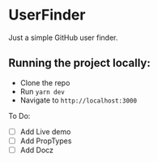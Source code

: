 # UserFinder

Just a simple GitHub user finder.

## Running the project locally:
- Clone the repo
- Run `yarn dev`
- Navigate to `http://localhost:3000`


To Do:
- [ ] Add Live demo
- [ ] Add PropTypes
- [ ] Add Docz

